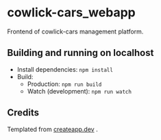 # cowlick-cars_webapp
Frontend of cowlick-cars management platform.

## Building and running on localhost
* Install dependencies: `npm install`
* Build:
    * Production: `npm run build`
    * Watch (development): `npm run watch`

## Credits
Templated from [createapp.dev](https://createapp.dev/) .